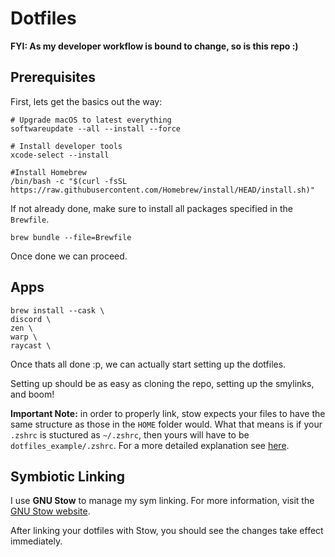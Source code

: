 # Dotfiles

**FYI: As my developer workflow is bound to change, so is this repo :)** 

## Prerequisites

First, lets get the basics out the way:
```
# Upgrade macOS to latest everything
softwareupdate --all --install --force

# Install developer tools
xcode-select --install

#Install Homebrew
/bin/bash -c "$(curl -fsSL https://raw.githubusercontent.com/Homebrew/install/HEAD/install.sh)"
```


If not already done, make sure to install all packages specified in the `Brewfile`.
```
brew bundle --file=Brewfile
```
Once done we can proceed.


## Apps 
```
brew install --cask \
discord \
zen \
warp \
raycast \

```

Once thats all done :p, we can actually start setting up the dotfiles.

Setting up should be as easy as cloning the repo, setting up the smylinks, and boom!

**Important Note:** in order to properly link, stow expects your files to have the same structure as those in the `HOME` folder would. What that means is if your `.zshrc` is stuctured as `~/.zshrc`, then yours will have to be `dotfiles_example/.zshrc`. For a more detailed explanation see [here](https://brandon.invergo.net/news/2012-05-26-using-gnu-stow-to-manage-your-dotfiles.html).

## Symbiotic Linking
I use **GNU Stow** to manage my sym linking. For more information, visit the [GNU Stow website](https://www.gnu.org/software/stow/).

After linking your dotfiles with Stow, you should see the changes take effect immediately.

